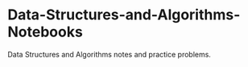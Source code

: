 # Data-Structures-and-Algorithms-Notebooks

Data Structures and Algorithms notes and practice problems.
